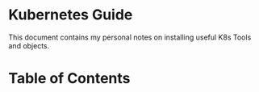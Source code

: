 # Kubernetes Guide

This document contains my personal notes on installing useful K8s Tools and objects.

# Table of Contents